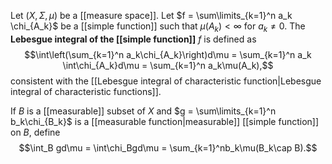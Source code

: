 Let $(X,\Sigma, \mu)$ be a [[measure space]]. Let $f = \sum\limits_{k=1}^n a_k \chi_{A_k}$ be a [[simple function]] such that $\mu(A_k) < \infty$ for $a_k \neq 0$.  The **Lebesgue integral of the [[simple function]]** $f$ is defined as $$\int\left(\sum_{k=1}^n a_k\chi_{A_k}\right)d\mu = \sum_{k=1}^n a_k \int\chi_{A_k}d\mu = \sum_{k=1}^n a_k\mu(A_k),$$ consistent with the [[Lebesgue integral of characteristic function|Lebesgue integral of characteristic functions]].

If $B$ is a [[measurable]] subset of $X$ and $g = \sum\limits_{k=1}^n b_k\chi_{B_k}$ is a [[measurable function|measurable]] [[simple function]] on $B$, define $$\int_B gd\mu = \int\chi_Bgd\mu = \sum_{k=1}^nb_k\mu(B_k\cap B).$$

